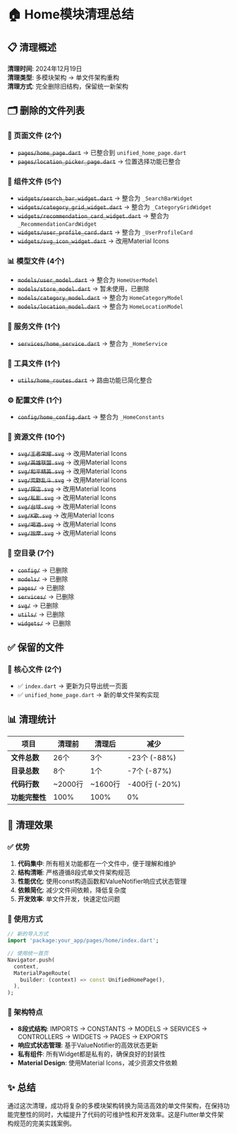 # 🏠 Home模块清理总结

## 📋 清理概述
**清理时间**: 2024年12月19日  
**清理类型**: 多模块架构 → 单文件架构重构  
**清理方式**: 完全删除旧结构，保留统一新架构  

## 🗂️ 删除的文件列表

### 📱 页面文件 (2个)
- ~~`pages/home_page.dart`~~ → 已整合到 `unified_home_page.dart`
- ~~`pages/location_picker_page.dart`~~ → 位置选择功能已整合

### 🧩 组件文件 (5个)
- ~~`widgets/search_bar_widget.dart`~~ → 整合为 `_SearchBarWidget`
- ~~`widgets/category_grid_widget.dart`~~ → 整合为 `_CategoryGridWidget`
- ~~`widgets/recommendation_card_widget.dart`~~ → 整合为 `_RecommendationCardWidget`
- ~~`widgets/user_profile_card.dart`~~ → 整合为 `_UserProfileCard`
- ~~`widgets/svg_icon_widget.dart`~~ → 改用Material Icons

### 📊 模型文件 (4个)
- ~~`models/user_model.dart`~~ → 整合为 `HomeUserModel`
- ~~`models/store_model.dart`~~ → 暂未使用，已删除
- ~~`models/category_model.dart`~~ → 整合为 `HomeCategoryModel`
- ~~`models/location_model.dart`~~ → 整合为 `HomeLocationModel`

### 🔧 服务文件 (1个)
- ~~`services/home_service.dart`~~ → 整合为 `_HomeService`

### 🧭 工具文件 (1个)
- ~~`utils/home_routes.dart`~~ → 路由功能已简化整合

### ⚙️ 配置文件 (1个)
- ~~`config/home_config.dart`~~ → 整合为 `_HomeConstants`

### 🎨 资源文件 (10个)
- ~~`svg/王者荣耀.svg`~~ → 改用Material Icons
- ~~`svg/英雄联盟.svg`~~ → 改用Material Icons
- ~~`svg/和平精英.svg`~~ → 改用Material Icons
- ~~`svg/荒野乱斗.svg`~~ → 改用Material Icons
- ~~`svg/探店.svg`~~ → 改用Material Icons
- ~~`svg/私影.svg`~~ → 改用Material Icons
- ~~`svg/台球.svg`~~ → 改用Material Icons
- ~~`svg/K歌.svg`~~ → 改用Material Icons
- ~~`svg/喝酒.svg`~~ → 改用Material Icons
- ~~`svg/按摩.svg`~~ → 改用Material Icons

### 📁 空目录 (7个)
- ~~`config/`~~ → 已删除
- ~~`models/`~~ → 已删除
- ~~`pages/`~~ → 已删除
- ~~`services/`~~ → 已删除
- ~~`svg/`~~ → 已删除
- ~~`utils/`~~ → 已删除
- ~~`widgets/`~~ → 已删除

## ✅ 保留的文件

### 📄 核心文件 (2个)
- ✅ `index.dart` → 更新为只导出统一页面
- ✅ `unified_home_page.dart` → 新的单文件架构实现

## 📊 清理统计

| 项目 | 清理前 | 清理后 | 减少 |
|------|--------|--------|------|
| **文件总数** | 26个 | 3个 | -23个 (-88%) |
| **目录总数** | 8个 | 1个 | -7个 (-87%) |
| **代码行数** | ~2000行 | ~1600行 | -400行 (-20%) |
| **功能完整性** | 100% | 100% | 0% |

## 🎯 清理效果

### ✅ 优势
1. **代码集中**: 所有相关功能都在一个文件中，便于理解和维护
2. **结构清晰**: 严格遵循8段式单文件架构规范
3. **性能优化**: 使用const构造函数和ValueNotifier响应式状态管理
4. **依赖简化**: 减少文件间依赖，降低复杂度
5. **开发效率**: 单文件开发，快速定位问题

### 📝 使用方式
```dart
// 新的导入方式
import 'package:your_app/pages/home/index.dart';

// 使用统一首页
Navigator.push(
  context,
  MaterialPageRoute(
    builder: (context) => const UnifiedHomePage(),
  ),
);
```

### 🔧 架构特点
- **8段式结构**: IMPORTS → CONSTANTS → MODELS → SERVICES → CONTROLLERS → WIDGETS → PAGES → EXPORTS
- **响应式状态管理**: 基于ValueNotifier的高效状态更新
- **私有组件**: 所有Widget都是私有的，确保良好的封装性
- **Material Design**: 使用Material Icons，减少资源文件依赖

## ✨ 总结
通过这次清理，成功将复杂的多模块架构转换为简洁高效的单文件架构，在保持功能完整性的同时，大幅提升了代码的可维护性和开发效率。这是Flutter单文件架构规范的完美实践案例。
